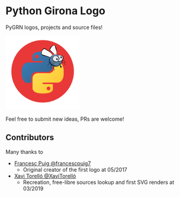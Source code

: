 # Python Girona Logo

PyGRN logos, projects and source files!

<img src="pygrn_logo_badge.png" width="200" height="200">

Feel free to submit new ideas, PRs are welcome!

## Contributors

Many thanks to

- [Francesc Puig @francescpuig7](https://github.com/francescpuig7)
  - Original creator of the first logo at 05/2017
- [Xavi Torelló @XaviTorelló](https://github.com/xavitorello)
  - Recreation, free-libre sources lookup and first SVG renders at 03/2019
